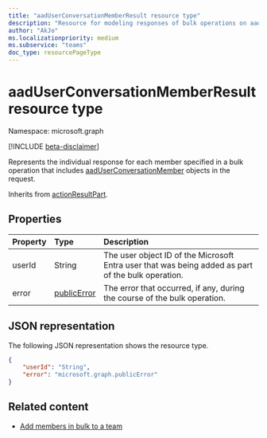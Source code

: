 ```yaml
---
title: "aadUserConversationMemberResult resource type"
description: "Resource for modeling responses of bulk operations on aadUserConversationMember."
author: "AkJo"
ms.localizationpriority: medium
ms.subservice: "teams"
doc_type: resourcePageType
---
```


# aadUserConversationMemberResult resource type

Namespace: microsoft.graph

[!INCLUDE [beta-disclaimer](../../includes/beta-disclaimer.md)]

Represents the individual response for each member specified in a bulk operation that includes [aadUserConversationMember](aaduserconversationmember.md) objects in the request.

Inherits from [actionResultPart](actionresultpart.md).

## Properties

| Property | Type	| Description |
|:---------------|:--------|:----------|
|userId|String|The user object ID of the Microsoft Entra user that was being added as part of the bulk operation.|
|error|[publicError](publicerror.md) |The error that occurred, if any, during the course of the bulk operation.|

## JSON representation

The following JSON representation shows the resource type.

<!-- {
  "blockType": "resource",
  "@odata.type": "microsoft.graph.aadUserConversationMemberResult"
}-->

```json
{
    "userId": "String",
    "error": "microsoft.graph.publicError"
}
```

## Related content

- [Add members in bulk to a team](../api/conversationmembers-add.md)

<!-- uuid: 20fd7863-9545-40d4-ae8f-fee2d115a690
2015-10-25 14:57:30 UTC -->
<!--
{
  "type": "#page.annotation",
  "description": "aadUserConversationMemberResult",
  "keywords": "",
  "section": "documentation",
  "tocPath": "",
  "suppressions": []
}
-->
